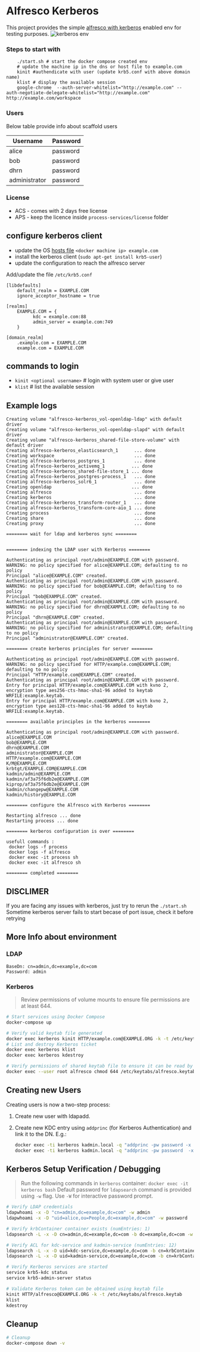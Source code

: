 # Alfresco Kerberos
   This project provides the simple [alfresco with kerberos](https://docs.alfresco.com/identity-service/latest/tutorial/sso/kerberos/) enabled env for testing purposes.
   ![kerberos env](https://docs.alfresco.com/identity-service/images/kerberos.png)
   

### Steps to start with

```shell
    ./start.sh # start the docker compose created env
    # update the machine ip in the dns or host file to example.com
    kinit #authendicate with user (update krb5.conf with above domain name)
    klist # display the available session
    google-chrome  --auth-server-whitelist="http://example.com" --auth-negotiate-delegate-whitelist="http://example.com" http://example.com/workspace
```

### Users
Below table provide info about scaffold users

| Username  | Password |
| ------------- | ------------- |
| alice  | password  |
| bob  | password  |
| dhrn  | password  |
| administrator  | password  |

### License

* ACS - comes with 2 days free license 
* APS - keep the licence inside `process-services/license` folder

## configure kerberos client

- update the OS [hosts file](https://www.makeuseof.com/tag/modify-manage-hosts-file-linux/#:~:text=The%20hosts%20file%20is%20a,connect%20to%20the%20appropriate%20server.) `<docker machine ip> example.com`
- install the kerberos client (`sudo apt-get install krb5-user`)
- update the configuration to reach the alfresco server

Add/update the file `/etc/krb5.conf`

```shell script
[libdefaults]
    default_realm = EXAMPLE.COM
    ignore_acceptor_hostname = true

[realms]
    EXAMPLE.COM = {
          kdc = example.com:88
          admin_server = example.com:749
    }

[domain_realm]
    .example.com = EXAMPLE.COM
    example.com = EXAMPLE.COM

```
## commands to login

 - `kinit <optional username>` # login with system user or give user
 - `klist` # list the available session

## Example logs
```Creating network "alfresco-kerberos_alfresco-network" with driver "bridge"
Creating volume "alfresco-kerberos_vol-openldap-ldap" with default driver
Creating volume "alfresco-kerberos_vol-openldap-slapd" with default driver
Creating volume "alfresco-kerberos_shared-file-store-volume" with default driver
Creating alfresco-kerberos_elasticsearch_1      ... done
Creating workspace                              ... done
Creating alfresco-kerberos_postgres_1           ... done
Creating alfresco-kerberos_activemq_1          ... done
Creating alfresco-kerberos_shared-file-store_1 ... done
Creating alfresco-kerberos_postgres-process_1   ... done
Creating alfresco-kerberos_solr6_1              ... done
Creating openldap                              ... done
Creating alfresco                               ... done
Creating kerberos                               ... done
Creating alfresco-kerberos_transform-router_1   ... done
Creating alfresco-kerberos_transform-core-aio_1 ... done
Creating process                                ... done
Creating share                                  ... done
Creating proxy                                  ... done

======== wait for ldap and kerberos sync ========


======== indexing the LDAP user with Kerberos ========

Authenticating as principal root/admin@EXAMPLE.COM with password.
WARNING: no policy specified for alice@EXAMPLE.COM; defaulting to no policy
Principal "alice@EXAMPLE.COM" created.
Authenticating as principal root/admin@EXAMPLE.COM with password.
WARNING: no policy specified for bob@EXAMPLE.COM; defaulting to no policy
Principal "bob@EXAMPLE.COM" created.
Authenticating as principal root/admin@EXAMPLE.COM with password.
WARNING: no policy specified for dhrn@EXAMPLE.COM; defaulting to no policy
Principal "dhrn@EXAMPLE.COM" created.
Authenticating as principal root/admin@EXAMPLE.COM with password.
WARNING: no policy specified for administrator@EXAMPLE.COM; defaulting to no policy
Principal "administrator@EXAMPLE.COM" created.

======== create kerberos principles for server ========

Authenticating as principal root/admin@EXAMPLE.COM with password.
WARNING: no policy specified for HTTP/example.com@EXAMPLE.COM; defaulting to no policy
Principal "HTTP/example.com@EXAMPLE.COM" created.
Authenticating as principal root/admin@EXAMPLE.COM with password.
Entry for principal HTTP/example.com@EXAMPLE.COM with kvno 2, encryption type aes256-cts-hmac-sha1-96 added to keytab WRFILE:example.keytab.
Entry for principal HTTP/example.com@EXAMPLE.COM with kvno 2, encryption type aes128-cts-hmac-sha1-96 added to keytab WRFILE:example.keytab.

======== available principles in the kerberos ========

Authenticating as principal root/admin@EXAMPLE.COM with password.
alice@EXAMPLE.COM
bob@EXAMPLE.COM
dhrn@EXAMPLE.COM
administrator@EXAMPLE.COM
HTTP/example.com@EXAMPLE.COM
K/M@EXAMPLE.COM
krbtgt/EXAMPLE.COM@EXAMPLE.COM
kadmin/admin@EXAMPLE.COM
kadmin/af3a75f6db2e@EXAMPLE.COM
kiprop/af3a75f6db2e@EXAMPLE.COM
kadmin/changepw@EXAMPLE.COM
kadmin/history@EXAMPLE.COM

======== configure the Alfresco with Kerberos ========

Restarting alfresco ... done
Restarting process ... done

======== kerberos configuration is over ======== 

usefull commands :
 docker logs -f process 
 docker logs -f alfresco 
 docker exec -it process sh 
 docker exec -it alfresco sh 

======== completed ========
```

## DISCLIMER

If you are facing any issues with kerberos, just try to rerun the `./start.sh`
Sometime kerberos server fails to start becase of port issue, check it before retrying


## More Info about environment


### LDAP

```text
BaseDn: cn=admin,dc=example,dc=com
Password: admin
```

### Kerberos

> Review permissions of volume mounts to ensure file permissions are at least 644.

```sh
# Start services using Docker Compose
docker-compose up

# Verify valid keytab file generated
docker exec kerberos kinit HTTP/example.com@EXAMPLE.ORG -k -t /etc/keytabs/alfresco.keytab
# List and destroy Kerberos ticket
docker exec kerberos klist
docker exec kerberos kdestroy

# Verify permissions of shared keytab file to ensure it can be read by Keycloak
docker exec --user root alfresco chmod 644 /etc/keytabs/alfresco.keytab
```

## Creating new Users

Creating users is now a two-step process:

1. Create new user with ldapadd.

1. Create new KDC entry using `addprinc` (for Kerberos Authentication) and link it to the DN. E.g.:

   ```sh
   docker exec -ti kerberos kadmin.local -q "addprinc -pw password -x dn=uid=alice,ou=People,dc=example,dc=com alice"
   docker exec -ti kerberos kadmin.local -q "addprinc -pw password  -x dn=uid=alice,ou=People,dc=example,dc=com bob"
   ```

## Kerberos Setup Verification / Debugging

> Run the following commands in `kerberos` container: `docker exec -it kerberos bash`
> Default password for `ldapsearch` command is provided using `-w` flag. Use `-W` for interactive password prompt.

```sh
# Verify LDAP credentials
ldapwhoami -x -D "cn=admin,dc=example,dc=com" -w admin
ldapwhoami -x -D "uid=alice,ou=People,dc=example,dc=com" -w password

# Verify krbContainer container exists (numEntries: 1)
ldapsearch -L -x -D cn=admin,dc=example,dc=com -b dc=example,dc=com -w admin cn=krbContainer

# Verify ACL for kdc-service and kadmin-service (numEntries: 12)
ldapsearch -L -x -D uid=kdc-service,dc=example,dc=com -b cn=krbContainer,dc=example,dc=com -w password
ldapsearch -L -x -D uid=kadmin-service,dc=example,dc=com -b cn=krbContainer,dc=example,dc=com -w password

# Verify Kerberos services are started
service krb5-kdc status
service krb5-admin-server status

# Validate Kerberos token can be obtained using keytab file
kinit HTTP/alfresco@EXAMPLE.ORG -k -t /etc/keytabs/alfresco.keytab
klist
kdestroy
```

## Cleanup

```sh
# Cleanup
docker-compose down -v
```
